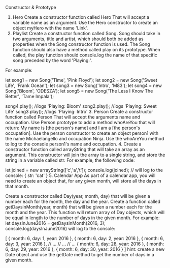 Constructor & Prototype
1. Hero
Create a constructor function called Hero That will accept a variable name as an argument.
Use the Hero constructor to create an object myHero with the name 'Link'.
2. Playlist
Create a constructor function called Song. Song should take in two arguments, title and artist, which should both be added as properties when the Song constructor function is used. The Song function should also have a method called play on its prototype. When called, the play function should console.log the name of that specific song preceded by the word 'Playing:'.

For example:

let song1 = new Song('Time', 'Pink Floyd');
let song2 = new Song('Sweet Life', 'Frank Ocean');
let song3 = new Song('Intro', 'M83');
let song4 = new Song('Bloom', 'ODESZA');
let song5 = new Song('The Less I Know The Better', 'Tame Impala');

song4.play(); //logs 'Playing: Bloom'
song2.play(); //logs 'Playing: Sweet Life'
song3.play(); //logs 'Playing: Intro'
3. Person
Create a constructor function called Person That will accept the arguments name and occupation.
Use Person.prototype to add a method whoAreYou that will return: My name is [the person's name] and I am a [the person's occupation].
Use the person constructor to create an object person1 with the name Michaelangello and occupation Ninja.
Use the whoAreYou method to log to the console person1's name and occupation.
4.
Create a constructor function called arrayString that will take an array as an argument. This constructor will join the array to a single string, and store the string in a variable called str. For example, the following code:

let joined = new arrayString(['c','a','t']);
console.log(joined);
// will log to the console:
{ str: 'cat' }
5. Calendar App
As part of a calendar app, you will need to create an object that, for any given month, will store all the days in that month.

Create a constructor called Day(year, month, day) that will be given a number each for the month, the day and the year.
Create a function called getDaysinMonth(year, month) that will be given a number each for the month and the year. This function will return array of Day objects, which will be equal in length to the number of days in the given month. For example:
let daysInJune2016 = getDaysinMonth(2016, 3);
console.log(daysInJune2016)
will log to the console:

[ { month: 6, day: 1, year: 2016 },
  { month: 6, day: 2, year: 2016 },
  { month: 6, day: 3, year: 2016 },
  // ...
  // ...
  // ...
  { month: 6, day: 28, year: 2016 },
  { month: 6, day: 29, year: 2016 },
  { month: 6, day: 30, year: 2016 } ]
hint: create a new Date object and use the getDate method to get the number of days in a given month.